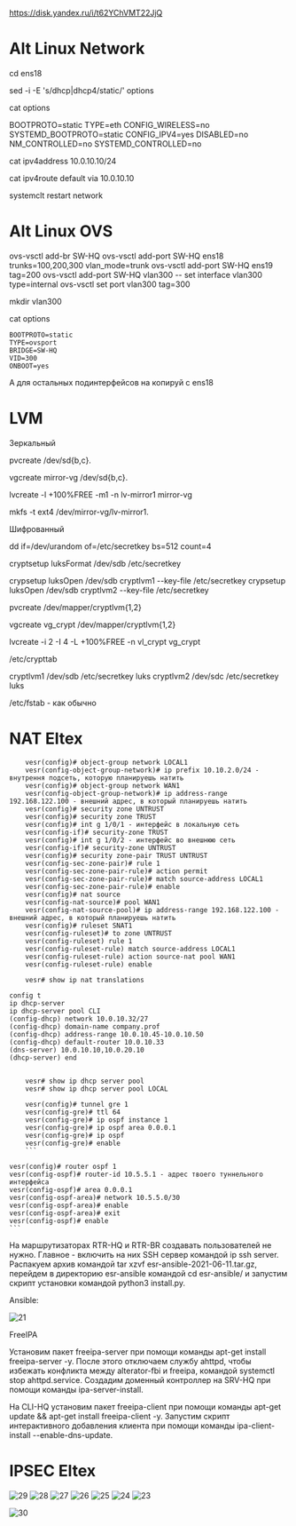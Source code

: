 https://disk.yandex.ru/i/t62YChVMT22JjQ

# Alt Linux Network

cd ens18

sed -i -E 's/dhcp|dhcp4/static/' options

cat options

BOOTPROTO=static
TYPE=eth
CONFIG_WIRELESS=no
SYSTEMD_BOOTPROTO=static
CONFIG_IPV4=yes
DISABLED=no
NM_CONTROLLED=no
SYSTEMD_CONTROLLED=no

cat ipv4address
10.0.10.10/24

cat ipv4route
default via 10.0.10.10



systemclt restart network


# Alt Linux OVS

ovs-vsctl add-br SW-HQ
ovs-vsctl add-port SW-HQ ens18 trunks=100,200,300 vlan_mode=trunk
ovs-vsctl add-port SW-HQ ens19 tag=200
ovs-vsctl add-port SW-HQ vlan300 -- set interface vlan300 type=internal
ovs-vsctl set port vlan300 tag=300

mkdir vlan300

cat options

```
BOOTPROTO=static
TYPE=ovsport
BRIDGE=SW-HQ
VID=300
ONBOOT=yes
```

А для остальных подинтерфейсов на копируй с ens18

# LVM

Зеркальный

pvcreate /dev/sd{b,c}. 

vgcreate mirror-vg /dev/sd{b,c}.

lvcreate -l +100%FREE -m1 -n lv-mirror1 mirror-vg

mkfs -t ext4 /dev/mirror-vg/lv-mirror1.


Шифрованный

dd if=/dev/urandom of=/etc/secretkey bs=512 count=4

cryptsetup luksFormat /dev/sdb /etc/secretkey

crypsetup luksOpen /dev/sdb cryptlvm1 --key-file /etc/secretkey
crypsetup luksOpen /dev/sdb cryptlvm2 --key-file /etc/secretkey


pvcreate /dev/mapper/cryptlvm{1,2}

vgcreate vg_crypt /dev/mapper/cryptlvm{1,2}

lvcreate -i 2 -I 4 -L +100%FREE -n vl_crypt vg_crypt

 
/etc/crypttab

cryptlvm1 /dev/sdb /etc/secretkey luks
cryptlvm2 /dev/sdc /etc/secretkey luks

/etc/fstab - как обычно

# NAT Eltex
```
    vesr(config)# object-group network LOCAL1
    vesr(config-object-group-network)# ip prefix 10.10.2.0/24 - внутрення подсеть, которую планируешь натить
    vesr(config)# object-group network WAN1
    vesr(config-object-group-network)# ip address-range 192.168.122.100 - внешний адрес, в который планируешь натить
    vesr(config)# security zone UNTRUST
    vesr(config)# security zone TRUST
    vesr(config)# int g 1/0/1 - интерфейс в локальную сеть
    vesr(config-if)# security-zone TRUST 
    vesr(config)# int g 1/0/2 - интерфейс во внешнюю сеть
    vesr(config-if)# security-zone UNTRUST 
    vesr(config)# security zone-pair TRUST UNTRUST
    vesr(config-sec-zone-pair)# rule 1
    vesr(config-sec-zone-pair-rule)# action permit
    vesr(config-sec-zone-pair-rule)# match source-address LOCAL1
    vesr(config-sec-zone-pair-rule)# enable
    vesr(config)# nat source
    vesr(config-nat-source)# pool WAN1
    vesr(config-nat-source-pool)# ip address-range 192.168.122.100 - внешний адрес, в который планируешь натить
    vesr(config)# ruleset SNAT1
    vesr(config-ruleset)# to zone UNTRUST
    vesr(config-ruleset) rule 1
    vesr(config-ruleset-rule) match source-address LOCAL1
    vesr(config-ruleset-rule) action source-nat pool WAN1
    vesr(config-ruleset-rule) enable
    
    vesr# show ip nat translations
```
```
config t
ip dhcp-server
ip dhcp-server pool CLI
(config-dhcp) network 10.0.10.32/27
(config-dhcp) domain-name company.prof
(config-dhcp) address-range 10.0.10.45-10.0.10.50
(config-dhcp) default-router 10.0.10.33
(dns-server) 10.0.10.10,10.0.20.10
(dhcp-server) end
   
```

```
    vesr# show ip dhcp server pool 
    vesr# show ip dhcp server pool LOCAL
```

```
    vesr(config)# tunnel gre 1
    vesr(config-gre)# ttl 64
    vesr(config-gre)# ip ospf instance 1
    vesr(config-gre)# ip ospf area 0.0.0.1
    vesr(config-gre)# ip ospf 
    vesr(config-gre)# enable    
    ```

```
    vesr(config)# router ospf 1
    vesr(config-ospf)# router-id 10.5.5.1 - адрес твоего туннельного интерфейса
    vesr(config-ospf)# area 0.0.0.1
    vesr(config-ospf-area)# network 10.5.5.0/30 
    vesr(config-ospf-area)# enable
    vesr(config-ospf-area)# exit
    vesr(config-ospf)# enable
    ```

 На маршрутизаторах RTR-HQ и RTR-BR создавать пользователей не нужно. Главное - включить на них SSH сервер командой ip ssh server.
Распакуем архив командой tar xzvf esr-ansible-2021-06-11.tar.gz, перейдем в директорию esr-ansible командой cd esr-ansible/  и запустим скрипт установки командой python3 install.py.

Ansible:

![21](https://github.com/beezzlot/rsvpu/assets/57652313/1d90d481-8253-4cc2-bdfa-10aa358b350a)

 
FreeIPA


Установим пакет freeipa-server при помощи команды apt-get install freeipa-server -y. После этого отключаем службу ahttpd, чтобы избежать конфликта между alterator-fbi и freeipa, командой systemctl stop ahttpd.service. 
Создадим доменный контроллер на SRV-HQ при помощи команды ipa-server-install.


На CLI-HQ установим пакет freeipa-client при помощи команды apt-get update && apt-get install freeipa-client -y.
 Запустим скрипт интерактивного добавления клиента при помощи команды ipa-client-install --enable-dns-update.





# IPSEC Eltex
![29](https://github.com/beezzlot/rsvpu/assets/57652313/720854c2-a94a-45d1-884e-7f31d6ba5815)
![28](https://github.com/beezzlot/rsvpu/assets/57652313/af5488e8-234c-4006-9749-a86817a6636c)
![27](https://github.com/beezzlot/rsvpu/assets/57652313/8e94eb4d-ded2-4156-a032-7e4e2ec341ad)
![26](https://github.com/beezzlot/rsvpu/assets/57652313/b2d4ce50-c208-4a69-88c8-c6132102c4c9)
![25](https://github.com/beezzlot/rsvpu/assets/57652313/c956293c-81dd-41d4-90d2-f57abc0592ee)
![24](https://github.com/beezzlot/rsvpu/assets/57652313/d3a2a707-486a-46f0-ac6c-ad0dedc12bc7)
![23](https://github.com/beezzlot/rsvpu/assets/57652313/c6eb9f68-6e4a-4a16-90be-d74c09ac1d16)







![30](https://github.com/beezzlot/rsvpu/assets/57652313/69e55d3d-515d-45f7-aef7-d1c3753f87e9)






















